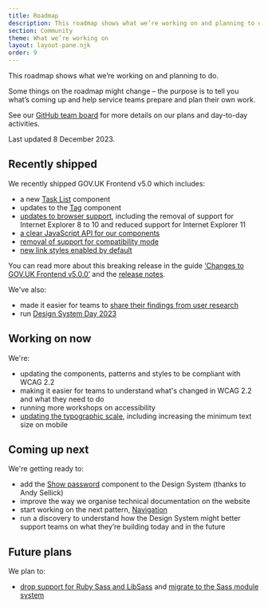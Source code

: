 ```yaml
---
title: Roadmap
description: This roadmap shows what we’re working on and planning to do.
section: Community
theme: What we’re working on
layout: layout-pane.njk
order: 9
---
```


This roadmap shows what we’re working on and planning to do.

Some things on the roadmap might change – the purpose is to tell you what’s coming up and help service teams prepare and plan their own work.

See our [GitHub team board](https://github.com/orgs/alphagov/projects/53) for more details on our plans and day-to-day activities.

Last updated 8 December 2023.

## Recently shipped

We recently shipped GOV.UK Frontend v5.0 which includes:

- a new [Task List](/components/task-list) component
- updates to the [Tag](/components/tag) component
- [updates to browser support](https://github.com/alphagov/govuk-frontend/issues/2621), including the removal of support for Internet Explorer 8 to 10 and reduced support for Internet Explorer 11
- [a clear JavaScript API for our components](https://github.com/alphagov/govuk-frontend/issues/1389)
- [removal of support for compatibility mode](https://github.com/alphagov/govuk-frontend/issues/2769)
- [new link styles enabled by default](https://github.com/alphagov/govuk-frontend/issues/2350)

You can read more about this breaking release in the guide [‘Changes to GOV.UK Frontend v5.0.0’](https://frontend.design-system.service.gov.uk/changes-to-govuk-frontend-v5/) and the [release notes](https://github.com/alphagov/govuk-frontend/releases/tag/v5.0.0).

We've also:

- made it easier for teams to [share their findings from user research](/community/share-research-findings/)
- run [Design System Day 2023](/community/design-system-day/)

## Working on now

We're:

- updating the components, patterns and styles to be compliant with WCAG 2.2
- making it easier for teams to understand what's changed in WCAG 2.2 and what they need to do
- running more workshops on accessibility
- [updating the typographic scale](https://github.com/alphagov/govuk-design-system/issues/2289), including increasing the minimum text size on mobile

## Coming up next

We're getting ready to:

- add the [Show password](https://github.com/alphagov/govuk-design-system-backlog/issues/240) component to the Design System (thanks to Andy Sellick)
- improve the way we organise technical documentation on the website
- start working on the next pattern, [Navigation](https://github.com/alphagov/govuk-design-system-backlog/issues/76)
- run a discovery to understand how the Design System might better support teams on what they’re building today and in the future

## Future plans

We plan to:

- [drop support for Ruby Sass and LibSass](https://github.com/alphagov/govuk-frontend/issues/2637) and [migrate to the Sass module system](https://github.com/alphagov/govuk-frontend/issues/1791)
